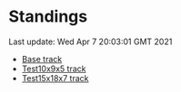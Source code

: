 # Standings

Last update: Wed Apr  7 20:03:01 GMT 2021

* [Base track](comps/Base/2021-04-07/standings.md)
* [Test10x9x5 track](comps/Test10x9x5/2021-04-07/standings.md)
* [Test15x18x7 track](comps/Test15x18x7/2021-04-07/standings.md)

